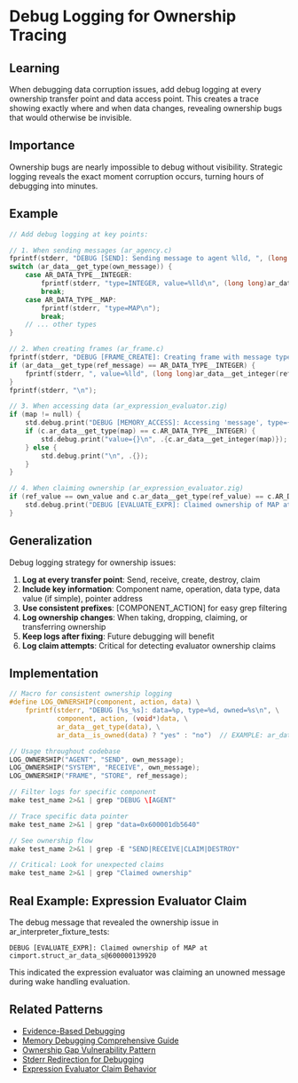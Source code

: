 # Debug Logging for Ownership Tracing

## Learning
When debugging data corruption issues, add debug logging at every ownership transfer point and data access point. This creates a trace showing exactly where and when data changes, revealing ownership bugs that would otherwise be invisible.

## Importance
Ownership bugs are nearly impossible to debug without visibility. Strategic logging reveals the exact moment corruption occurs, turning hours of debugging into minutes.

## Example
```c
// Add debug logging at key points:

// 1. When sending messages (ar_agency.c)
fprintf(stderr, "DEBUG [SEND]: Sending message to agent %lld, ", (long long)agent_id);
switch (ar_data__get_type(own_message)) {
    case AR_DATA_TYPE__INTEGER:
        fprintf(stderr, "type=INTEGER, value=%lld\n", (long long)ar_data__get_integer(own_message));
        break;
    case AR_DATA_TYPE__MAP:
        fprintf(stderr, "type=MAP\n");
        break;
    // ... other types
}

// 2. When creating frames (ar_frame.c)
fprintf(stderr, "DEBUG [FRAME_CREATE]: Creating frame with message type=%d", ar_data__get_type(ref_message));
if (ar_data__get_type(ref_message) == AR_DATA_TYPE__INTEGER) {
    fprintf(stderr, ", value=%lld", (long long)ar_data__get_integer(ref_message));
}
fprintf(stderr, "\n");

// 3. When accessing data (ar_expression_evaluator.zig)
if (map != null) {
    std.debug.print("DEBUG [MEMORY_ACCESS]: Accessing 'message', type={}, ", .{c.ar_data__get_type(map)});
    if (c.ar_data__get_type(map) == c.AR_DATA_TYPE__INTEGER) {
        std.debug.print("value={}\n", .{c.ar_data__get_integer(map)});
    } else {
        std.debug.print("\n", .{});
    }
}

// 4. When claiming ownership (ar_expression_evaluator.zig)
if (ref_value == own_value and c.ar_data__get_type(ref_value) == c.AR_DATA_TYPE__MAP) {
    std.debug.print("DEBUG [EVALUATE_EXPR]: Claimed ownership of MAP at {*}\n", .{ref_value});
}
```

## Generalization
Debug logging strategy for ownership issues:
1. **Log at every transfer point**: Send, receive, create, destroy, claim
2. **Include key information**: Component name, operation, data type, data value (if simple), pointer address
3. **Use consistent prefixes**: [COMPONENT_ACTION] for easy grep filtering
4. **Log ownership changes**: When taking, dropping, claiming, or transferring ownership
5. **Keep logs after fixing**: Future debugging will benefit
6. **Log claim attempts**: Critical for detecting evaluator ownership claims

## Implementation
```c
// Macro for consistent ownership logging
#define LOG_OWNERSHIP(component, action, data) \
    fprintf(stderr, "DEBUG [%s_%s]: data=%p, type=%d, owned=%s\n", \
            component, action, (void*)data, \
            ar_data__get_type(data), \
            ar_data__is_owned(data) ? "yes" : "no")  // EXAMPLE: ar_data__is_owned hypothetical

// Usage throughout codebase
LOG_OWNERSHIP("AGENT", "SEND", own_message);
LOG_OWNERSHIP("SYSTEM", "RECEIVE", own_message);
LOG_OWNERSHIP("FRAME", "STORE", ref_message);

// Filter logs for specific component
make test_name 2>&1 | grep "DEBUG \[AGENT"

// Trace specific data pointer
make test_name 2>&1 | grep "data=0x600001db5640"

// See ownership flow
make test_name 2>&1 | grep -E "SEND|RECEIVE|CLAIM|DESTROY"

// Critical: Look for unexpected claims
make test_name 2>&1 | grep "Claimed ownership"
```

## Real Example: Expression Evaluator Claim
The debug message that revealed the ownership issue in ar_interpreter_fixture_tests:
```
DEBUG [EVALUATE_EXPR]: Claimed ownership of MAP at cimport.struct_ar_data_s@600000139920
```
This indicated the expression evaluator was claiming an unowned message during wake handling evaluation.

## Related Patterns
- [Evidence-Based Debugging](evidence-based-debugging.md)
- [Memory Debugging Comprehensive Guide](memory-debugging-comprehensive-guide.md)
- [Ownership Gap Vulnerability Pattern](ownership-gap-vulnerability.md)
- [Stderr Redirection for Debugging](stderr-redirection-debugging.md)
- [Expression Evaluator Claim Behavior](expression-evaluator-claim-behavior.md)